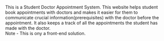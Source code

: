 This is a Student Doctor Appointment System. This website helps student book appointments with doctors and makes it easier for them to communicate crucial information(prerequisites) with the doctor before the appointment.
It also keeps a track of all the appointments the student has made with the doctor.
<br>
Note - This is ony a front-end solution.
